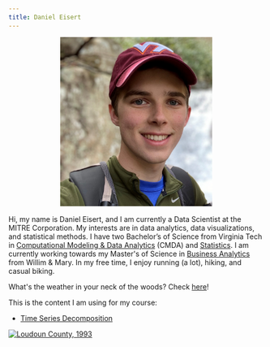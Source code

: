 ```yaml
---
title: Daniel Eisert
---
```


<p align="center">
<img src="/images/Perisburg_Daniel.jpg" width="300" />
</p>

Hi, my name is Daniel Eisert, and I am currently a Data Scientist at the MITRE Corporation. My interests are in data analytics, data visualizations, and statistical methods. I have two Bachelor’s of Science from Virginia Tech in [Computational Modeling & Data Analytics](https://www.ais.science.vt.edu/academics/cmda.html) (CMDA) and [Statistics](https://www.stat.vt.edu/). I am currently working towards my Master's of Science in [Business Analytics](https://online.mason.wm.edu/msba) from Willim & Mary. In my free time, I enjoy running (a lot), hiking, and casual biking.

What's the weather in your neck of the woods? Check [here](https://weather.com/)!

This is the content I am using for my course:

- [Time Series Decomposition](/timeseries/index.md)

[![Loudoun County, 1993](https://img.youtube.com/vi/PbPHk38p3Sg/0.jpg)](https://www.youtube.com/watch?v=PbPHk38p3Sg)
